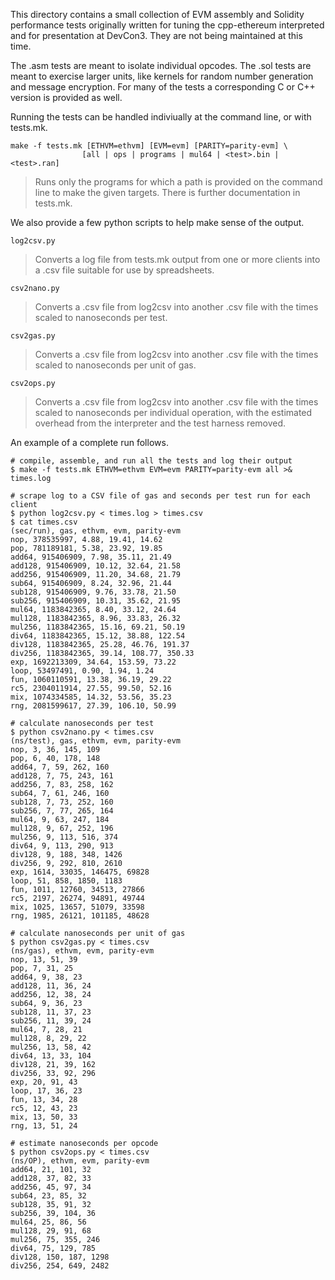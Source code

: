 This directory contains a small collection of EVM assembly and Solidity performance tests
originally written for tuning the cpp-ethereum interpreted and for presentation at DevCon3.
They are not being maintained at this time.

The .asm tests are meant to isolate individual opcodes.  The .sol tests are meant to
exercise larger units, like kernels for random number generation and message encryption.
For many of the tests a corresponding C or C++ version is provided as well. 

Running the tests can be handled indiviually at the command line, or with tests.mk.

	make -f tests.mk [ETHVM=ethvm] [EVM=evm] [PARITY=parity-evm] \
	                [all | ops | programs | mul64 | <test>.bin | <test>.ran]

> Runs only the programs for which a path is provided on the command line to make the given targets.  There is further documentation in tests.mk.

We also provide a few python scripts to help make sense of the output.

	log2csv.py
	
> Converts a log file from tests.mk output from one or more clients into a .csv file suitable for use by spreadsheets.

	csv2nano.py
	
> Converts a .csv file from log2csv into another .csv file with the times scaled to
nanoseconds per test.

	csv2gas.py
	
> Converts a .csv file from log2csv into another .csv file with the times scaled to
nanoseconds per unit of gas.

	csv2ops.py

> Converts a .csv file from log2csv into another .csv file with the times scaled to
nanoseconds per individual operation, with the estimated overhead from the interpreter
and the test harness removed.

An example of a complete run follows.

	# compile, assemble, and run all the tests and log their output
	$ make -f tests.mk ETHVM=ethvm EVM=evm PARITY=parity-evm all >& times.log

	# scrape log to a CSV file of gas and seconds per test run for each client
	$ python log2csv.py < times.log > times.csv
	$ cat times.csv
	(sec/run), gas, ethvm, evm, parity-evm
	nop, 378535997, 4.88, 19.41, 14.62
	pop, 781189181, 5.38, 23.92, 19.85
	add64, 915406909, 7.98, 35.11, 21.49
	add128, 915406909, 10.12, 32.64, 21.58
	add256, 915406909, 11.20, 34.68, 21.79
	sub64, 915406909, 8.24, 32.96, 21.44
	sub128, 915406909, 9.76, 33.78, 21.50
	sub256, 915406909, 10.31, 35.62, 21.95
	mul64, 1183842365, 8.40, 33.12, 24.64
	mul128, 1183842365, 8.96, 33.83, 26.32
	mul256, 1183842365, 15.16, 69.21, 50.19
	div64, 1183842365, 15.12, 38.88, 122.54
	div128, 1183842365, 25.28, 46.76, 191.37
	div256, 1183842365, 39.14, 108.77, 350.33
	exp, 1692213309, 34.64, 153.59, 73.22
	loop, 53497491, 0.90, 1.94, 1.24
	fun, 1060110591, 13.38, 36.19, 29.22
	rc5, 2304011914, 27.55, 99.50, 52.16
	mix, 1074334585, 14.32, 53.56, 35.23
	rng, 2081599617, 27.39, 106.10, 50.99

	# calculate nanoseconds per test
	$ python csv2nano.py < times.csv
	(ns/test), gas, ethvm, evm, parity-evm
	nop, 3, 36, 145, 109
	pop, 6, 40, 178, 148
	add64, 7, 59, 262, 160
	add128, 7, 75, 243, 161
	add256, 7, 83, 258, 162
	sub64, 7, 61, 246, 160
	sub128, 7, 73, 252, 160
	sub256, 7, 77, 265, 164
	mul64, 9, 63, 247, 184
	mul128, 9, 67, 252, 196
	mul256, 9, 113, 516, 374
	div64, 9, 113, 290, 913
	div128, 9, 188, 348, 1426
	div256, 9, 292, 810, 2610
	exp, 1614, 33035, 146475, 69828
	loop, 51, 858, 1850, 1183
	fun, 1011, 12760, 34513, 27866
	rc5, 2197, 26274, 94891, 49744
	mix, 1025, 13657, 51079, 33598
	rng, 1985, 26121, 101185, 48628

	# calculate nanoseconds per unit of gas
	$ python csv2gas.py < times.csv
	(ns/gas), ethvm, evm, parity-evm
	nop, 13, 51, 39
	pop, 7, 31, 25
	add64, 9, 38, 23
	add128, 11, 36, 24
	add256, 12, 38, 24
	sub64, 9, 36, 23
	sub128, 11, 37, 23
	sub256, 11, 39, 24
	mul64, 7, 28, 21
	mul128, 8, 29, 22
	mul256, 13, 58, 42
	div64, 13, 33, 104
	div128, 21, 39, 162
	div256, 33, 92, 296
	exp, 20, 91, 43
	loop, 17, 36, 23
	fun, 13, 34, 28
	rc5, 12, 43, 23
	mix, 13, 50, 33
	rng, 13, 51, 24

	# estimate nanoseconds per opcode
	$ python csv2ops.py < times.csv
	(ns/OP), ethvm, evm, parity-evm
	add64, 21, 101, 32
	add128, 37, 82, 33
	add256, 45, 97, 34
	sub64, 23, 85, 32
	sub128, 35, 91, 32
	sub256, 39, 104, 36
	mul64, 25, 86, 56
	mul128, 29, 91, 68
	mul256, 75, 355, 246
	div64, 75, 129, 785
	div128, 150, 187, 1298
	div256, 254, 649, 2482

